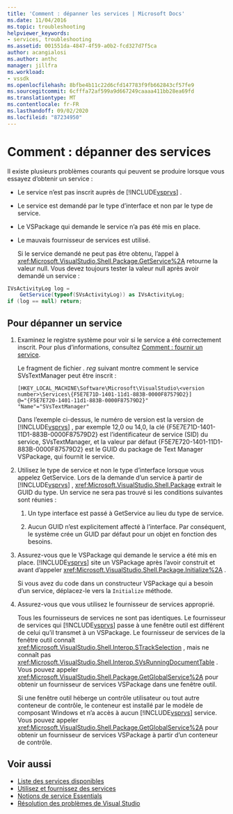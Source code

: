 ```yaml
---
title: 'Comment : dépanner les services | Microsoft Docs'
ms.date: 11/04/2016
ms.topic: troubleshooting
helpviewer_keywords:
- services, troubleshooting
ms.assetid: 001551da-4847-4f59-a0b2-fcd327d7f5ca
author: acangialosi
ms.author: anthc
manager: jillfra
ms.workload:
- vssdk
ms.openlocfilehash: 8bfbe4b11c22d6cfd147783f9fb662843cf57fe9
ms.sourcegitcommit: 6cfffa72af599a9d667249caaaa411bb28ea69fd
ms.translationtype: MT
ms.contentlocale: fr-FR
ms.lasthandoff: 09/02/2020
ms.locfileid: "87234950"
---
```

# <a name="how-to-troubleshoot-services"></a>Comment : dépanner des services
Il existe plusieurs problèmes courants qui peuvent se produire lorsque vous essayez d’obtenir un service :

- Le service n’est pas inscrit auprès de [!INCLUDE[vsprvs](../code-quality/includes/vsprvs_md.md)] .

- Le service est demandé par le type d’interface et non par le type de service.

- Le VSPackage qui demande le service n’a pas été mis en place.

- Le mauvais fournisseur de services est utilisé.

  Si le service demandé ne peut pas être obtenu, l’appel à <xref:Microsoft.VisualStudio.Shell.Package.GetService%2A> retourne la valeur null. Vous devez toujours tester la valeur null après avoir demandé un service :

```csharp
IVsActivityLog log =
    GetService(typeof(SVsActivityLog)) as IVsActivityLog;
if (log == null) return;
```

## <a name="to-troubleshoot-a-service"></a>Pour dépanner un service

1. Examinez le registre système pour voir si le service a été correctement inscrit. Pour plus d’informations, consultez [Comment : fournir un service](../extensibility/how-to-provide-a-service.md).

    Le fragment de fichier *. reg* suivant montre comment le service SVsTextManager peut être inscrit :

   ```
   [HKEY_LOCAL_MACHINE\Software\Microsoft\VisualStudio\<version number>\Services\{F5E7E71D-1401-11d1-883B-0000F87579D2}]
   @="{F5E7E720-1401-11d1-883B-0000F87579D2}"
   "Name"="SVsTextManager"
   ```

    Dans l’exemple ci-dessus, le numéro de version est la version de [!INCLUDE[vsprvs](../code-quality/includes/vsprvs_md.md)] , par exemple 12,0 ou 14,0, la clé {F5E7E71D-1401-11D1-883B-0000F87579D2} est l’identificateur de service (SID) du service, SVsTextManager, et la valeur par défaut {F5E7E720-1401-11D1-883B-0000F87579D2} est le GUID du package de Text Manager VSPackage, qui fournit le service.

2. Utilisez le type de service et non le type d’interface lorsque vous appelez GetService. Lors de la demande d’un service à partir de [!INCLUDE[vsprvs](../code-quality/includes/vsprvs_md.md)] , <xref:Microsoft.VisualStudio.Shell.Package> extrait le GUID du type. Un service ne sera pas trouvé si les conditions suivantes sont réunies :

   1. Un type interface est passé à GetService au lieu du type de service.

   2. Aucun GUID n’est explicitement affecté à l’interface. Par conséquent, le système crée un GUID par défaut pour un objet en fonction des besoins.

3. Assurez-vous que le VSPackage qui demande le service a été mis en place. [!INCLUDE[vsprvs](../code-quality/includes/vsprvs_md.md)] site un VSPackage après l’avoir construit et avant d’appeler <xref:Microsoft.VisualStudio.Shell.Package.Initialize%2A> .

    Si vous avez du code dans un constructeur VSPackage qui a besoin d’un service, déplacez-le vers la `Initialize` méthode.

4. Assurez-vous que vous utilisez le fournisseur de services approprié.

    Tous les fournisseurs de services ne sont pas identiques. Le fournisseur de services qui [!INCLUDE[vsprvs](../code-quality/includes/vsprvs_md.md)] passe à une fenêtre outil est différent de celui qu’il transmet à un VSPackage. Le fournisseur de services de la fenêtre outil connaît <xref:Microsoft.VisualStudio.Shell.Interop.STrackSelection> , mais ne connaît pas <xref:Microsoft.VisualStudio.Shell.Interop.SVsRunningDocumentTable> . Vous pouvez appeler <xref:Microsoft.VisualStudio.Shell.Package.GetGlobalService%2A> pour obtenir un fournisseur de services VSPackage dans une fenêtre outil.

    Si une fenêtre outil héberge un contrôle utilisateur ou tout autre conteneur de contrôle, le conteneur est installé par le modèle de composant Windows et n’a accès à aucun [!INCLUDE[vsprvs](../code-quality/includes/vsprvs_md.md)] service. Vous pouvez appeler <xref:Microsoft.VisualStudio.Shell.Package.GetGlobalService%2A> pour obtenir un fournisseur de services VSPackage à partir d’un conteneur de contrôle.

## <a name="see-also"></a>Voir aussi
- [Liste des services disponibles](../extensibility/internals/list-of-available-services.md)
- [Utilisez et fournissez des services](../extensibility/using-and-providing-services.md)
- [Notions de service Essentials](../extensibility/internals/service-essentials.md)
- [Résolution des problèmes de Visual Studio](/troubleshoot/visualstudio/welcome-visual-studio/)